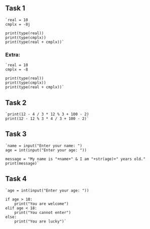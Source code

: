 ## Task 1
    `real = 10
    cmplx = -8j

    print(type(real))
    print(type(cmplx))
    print(type(real + cmplx))`
### Extra:
    `real = 10
    cmplx = -8

    print(type(real))
    print(type(cmplx))
    print(type(real + cmplx))`

## Task 2
    `print(12 - 4 / 3 * 12 % 3 + 100 - 2)
    print(12 - 12 % 3 * 4 / 3 + 100 - 2)`

## Task 3
    `name = input("Enter your name: ")
    age = int(input("Enter your age: "))

    message = "My name is "+name+" & I am "+str(age)+" years old."
    print(message)`

## Task 4
    `age = int(input("Enter your age: "))

    if age > 18:
        print("You are welcome")
    elif age < 18:
        print("You cannot enter")
    else:
        print("You are lucky")`